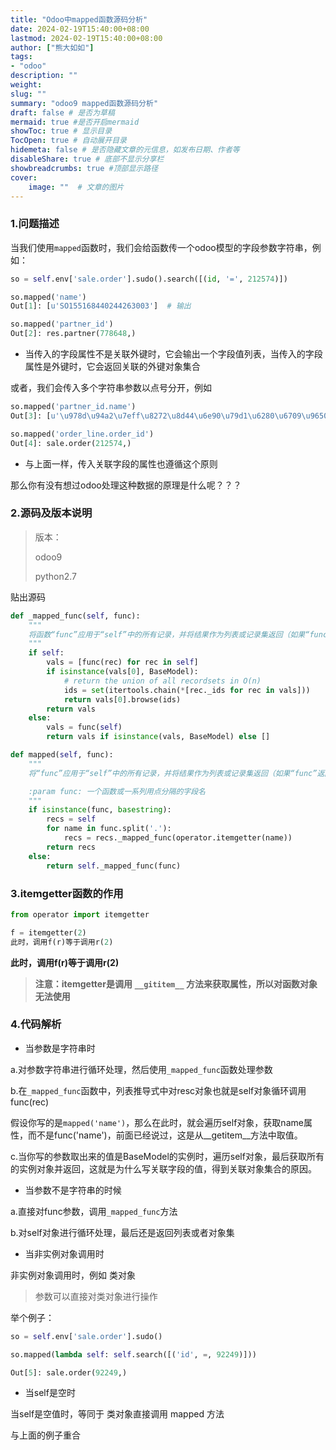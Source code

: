 ```yaml
---
title: "Odoo中mapped函数源码分析"
date: 2024-02-19T15:40:00+08:00
lastmod: 2024-02-19T15:40:00+08:00
author: ["熊大如如"]
tags: 
- "odoo"
description: ""
weight:
slug: ""
summary: "odoo9 mapped函数源码分析"
draft: false # 是否为草稿
mermaid: true #是否开启mermaid
showToc: true # 显示目录
TocOpen: true # 自动展开目录
hidemeta: false # 是否隐藏文章的元信息，如发布日期、作者等
disableShare: true # 底部不显示分享栏
showbreadcrumbs: true #顶部显示路径
cover:
    image: ""  # 文章的图片
---
```


### 1.问题描述

当我们使用`mapped`函数时，我们会给函数传一个odoo模型的字段参数字符串，例如：

```python
so = self.env['sale.order'].sudo().search([(id, '=', 212574)])

so.mapped('name')
Out[1]: [u'SO155168440244263003']  # 输出

so.mapped('partner_id')
Out[2]: res.partner(778648,)
```

*   当传入的字段属性不是关联外键时，它会输出一个字段值列表，当传入的字段属性是外键时，它会返回关联的外键对象集合

或者，我们会传入多个字符串参数以点号分开，例如

```python
so.mapped('partner_id.name')
Out[3]: [u'\u978d\u94a2\u7eff\u8272\u8d44\u6e90\u79d1\u6280\u6709\u9650\u516c\u53f8']

so.mapped('order_line.order_id')
Out[4]: sale.order(212574,)
```

*   与上面一样，传入关联字段的属性也遵循这个原则

那么你有没有想过odoo处理这种数据的原理是什么呢？？？

### 2.源码及版本说明

> 版本：
>
> odoo9
>
> python2.7

贴出源码

```python
def _mapped_func(self, func):
    """ 
    将函数“func”应用于“self”中的所有记录，并将结果作为列表或记录集返回（如果“func”返回记录集）。
    """
    if self:
        vals = [func(rec) for rec in self]
        if isinstance(vals[0], BaseModel):
            # return the union of all recordsets in O(n)
            ids = set(itertools.chain(*[rec._ids for rec in vals]))
            return vals[0].browse(ids)
        return vals
    else:
        vals = func(self)
        return vals if isinstance(vals, BaseModel) else []

def mapped(self, func):
    """
    将“func”应用于“self”中的所有记录，并将结果作为列表或记录集返回（如果“func”返回记录集）。在后一种情况下，返回的记			    录集的顺序是任意的。

    :param func: 一个函数或一系列用点分隔的字段名
    """
    if isinstance(func, basestring):
        recs = self
        for name in func.split('.'):
            recs = recs._mapped_func(operator.itemgetter(name))
        return recs
    else:
        return self._mapped_func(func)
```

### 3.itemgetter函数的作用

```python
from operator import itemgetter

f = itemgetter(2)
此时，调用f(r)等于调用r(2)
```

**此时，调用f(r)等于调用r(2)**

> **注意：itemgetter是调用** **`__gititem__` 方法来获取属性，所以对函数对象无法使用**

### 4.代码解析

*   当参数是字符串时

a.对参数字符串进行循环处理，然后使用`_mapped_func`函数处理参数

b.在`_mapped_func`函数中，列表推导式中对resc对象也就是self对象循环调用 func(rec)

假设你写的是`mapped('name')`，那么在此时，就会遍历self对象，获取name属性，而不是func('name')，前面已经说过，这是从\_\_getitem\_\_方法中取值。

c.当你写的参数取出来的值是BaseModel的实例时，遍历self对象，最后获取所有的实例对象并返回，这就是为什么写关联字段的值，得到关联对象集合的原因。

*   当参数不是字符串的时候

a.直接对func参数，调用`_mapped_func`方法

b.对self对象进行循环处理，最后还是返回列表或者对象集

*   当非实例对象调用时

非实例对象调用时，例如 类对象

> 参数可以直接对类对象进行操作

举个例子：

```python
so = self.env['sale.order'].sudo()

so.mapped(lambda self: self.search([('id', =, 92249)]))

Out[5]: sale.order(92249,)
```

*   当self是空时

当self是空值时，等同于 类对象直接调用 mapped 方法

与上面的例子重合
